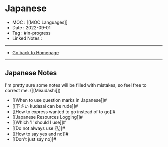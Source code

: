 # Japanese
- MOC : [[MOC Languages]]
- Date : 2022-09-01
- Tag : #in-progress
- Linked Notes : 
-------------------
- [Go back to Homepage](https://misudashi.ga/)
-----

## Japanese Notes

I'm pretty sure some notes will be filled with mistakes, so feel free to correct me. ([[Misudashi]])
- [[When to use question marks in Japanese]]#
- [[下さい kudasai can be rude]]#
- [[How to express wanted to go instead of to go]]#
- [[Japanese Resources Logging]]#
- [[Which 'I' should I use]]#
- [[Do not always use 私]]#
- [[How to say yes and no]]#
- [[Don't just say no]]#
